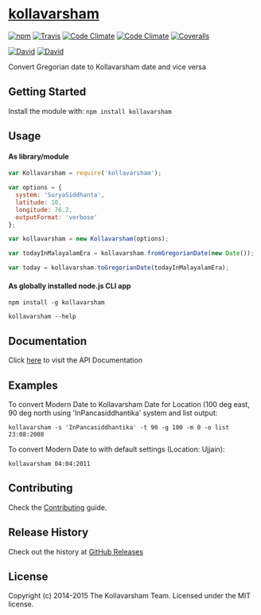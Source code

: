 # [kollavarsham](http://kollavarsham.org/)

[![npm](https://img.shields.io/npm/v/kollavarsham.svg)](https://www.npmjs.com/package/kollavarsham) [![Travis](https://img.shields.io/travis/kollavarsham/kollavarsham-nodejs.svg)](https://travis-ci.org/kollavarsham/kollavarsham-nodejs) [![Code Climate](https://img.shields.io/codeclimate/github/kollavarsham/kollavarsham-nodejs.svg)](https://codeclimate.com/github/kollavarsham/kollavarsham-nodejs/code) [![Code Climate](https://img.shields.io/codeclimate/coverage/github/kollavarsham/kollavarsham-nodejs.svg)](https://codeclimate.com/github/kollavarsham/kollavarsham-nodejs/coverage) [![Coveralls](https://img.shields.io/coveralls/kollavarsham/kollavarsham-nodejs.svg)](https://coveralls.io/github/kollavarsham/kollavarsham-nodejs)

[![David](https://img.shields.io/david/kollavarsham/kollavarsham-nodejs.svg)](https://david-dm.org/kollavarsham/kollavarsham-nodejs) [![David](https://img.shields.io/david/dev/kollavarsham/kollavarsham-nodejs.svg)](https://david-dm.org/kollavarsham/kollavarsham-nodejs#info=devDependencies&view=table)

Convert Gregorian date to Kollavarsham date and vice versa

## Getting Started
Install the module with: `npm install kollavarsham`

## Usage

#### As library/module

```javascript
var Kollavarsham = require('kollavarsham');

var options = {
  system: 'SuryaSiddhanta',
  latitude: 10,
  longitude: 76.2,
  outputFormat: 'verbose'
};

var kollavarsham = new Kollavarsham(options);

var todayInMalayalamEra = kollavarsham.fromGregorianDate(new Date());

var today = kollavarsham.toGregorianDate(todayInMalayalamEra);
```

#### As globally installed node.js CLI app

```plain
npm install -g kollavarsham

kollavarsham --help
```

## Documentation
Click [here](http://kollavarsham.org/kollavarsham-nodejs) to visit the API Documentation

## Examples
To convert Modern Date to Kollavarsham Date for Location (100 deg east, 90 deg north using 'InPancasiddhantika' system and list output:

```
kollavarsham -s 'InPancasiddhantika' -t 90 -g 100 -m 0 -o list 23:08:2008
```

To convert Modern Date to with default settings (Location: Ujjain):

```
kollavarsham 04:04:2011
```

## Contributing
Check the [Contributing](CONTRIBUTING.md) guide.

## Release History
Check out the history at [GitHub Releases](https://github.com/kollavarsham/kollavarsham-nodejs/releases)

## License
Copyright (c) 2014-2015 The Kollavarsham Team. Licensed under the MIT license.
